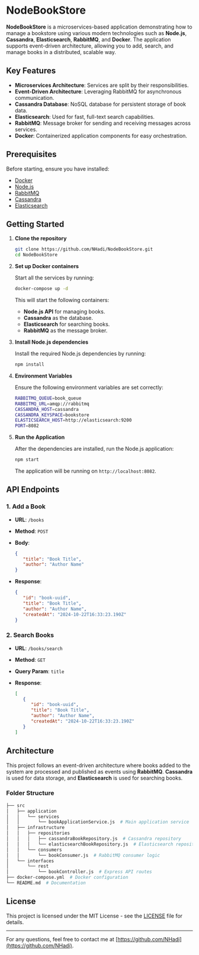 
# NodeBookStore

**NodeBookStore** is a microservices-based application demonstrating how to manage a bookstore using various modern technologies such as **Node.js**, **Cassandra**, **Elasticsearch**, **RabbitMQ**, and **Docker**. The application supports event-driven architecture, allowing you to add, search, and manage books in a distributed, scalable way.

## Key Features

- **Microservices Architecture**: Services are split by their responsibilities.
- **Event-Driven Architecture**: Leveraging RabbitMQ for asynchronous communication.
- **Cassandra Database**: NoSQL database for persistent storage of book data.
- **Elasticsearch**: Used for fast, full-text search capabilities.
- **RabbitMQ**: Message broker for sending and receiving messages across services.
- **Docker**: Containerized application components for easy orchestration.

## Prerequisites

Before starting, ensure you have installed:

- [Docker](https://www.docker.com/products/docker-desktop)
- [Node.js](https://nodejs.org/)
- [RabbitMQ](https://www.rabbitmq.com/)
- [Cassandra](https://cassandra.apache.org/)
- [Elasticsearch](https://www.elastic.co/what-is/elasticsearch)

## Getting Started

1. **Clone the repository**

   ```bash
   git clone https://github.com/NHadi/NodeBookStore.git
   cd NodeBookStore
   ```

2. **Set up Docker containers**

   Start all the services by running:

   ```bash
   docker-compose up -d
   ```

   This will start the following containers:
   - **Node.js API** for managing books.
   - **Cassandra** as the database.
   - **Elasticsearch** for searching books.
   - **RabbitMQ** as the message broker.

3. **Install Node.js dependencies**

   Install the required Node.js dependencies by running:

   ```bash
   npm install
   ```

4. **Environment Variables**

   Ensure the following environment variables are set correctly:

   ```bash
   RABBITMQ_QUEUE=book_queue
   RABBITMQ_URL=amqp://rabbitmq
   CASSANDRA_HOST=cassandra
   CASSANDRA_KEYSPACE=bookstore
   ELASTICSEARCH_HOST=http://elasticsearch:9200
   PORT=8082
   ```

5. **Run the Application**

   After the dependencies are installed, run the Node.js application:

   ```bash
   npm start
   ```

   The application will be running on `http://localhost:8082`.

## API Endpoints

### 1. Add a Book

- **URL**: `/books`
- **Method**: `POST`
- **Body**: 

   ```json
   {
      "title": "Book Title",
      "author": "Author Name"
   }
   ```

- **Response**:

   ```json
   {
      "id": "book-uuid",
      "title": "Book Title",
      "author": "Author Name",
      "createdAt": "2024-10-22T16:33:23.190Z"
   }
   ```

### 2. Search Books

- **URL**: `/books/search`
- **Method**: `GET`
- **Query Param**: `title`
- **Response**:

   ```json
   [
      {
         "id": "book-uuid",
         "title": "Book Title",
         "author": "Author Name",
         "createdAt": "2024-10-22T16:33:23.190Z"
      }
   ]
   ```

## Architecture

This project follows an event-driven architecture where books added to the system are processed and published as events using **RabbitMQ**. **Cassandra** is used for data storage, and **Elasticsearch** is used for searching books.

### Folder Structure

```bash
├── src
│   ├── application
│   │   └── services
│   │       └── bookApplicationService.js  # Main application service
│   ├── infrastructure
│   │   ├── repositories
│   │   │   ├── cassandraBookRepository.js  # Cassandra repository
│   │   │   └── elasticsearchBookRepository.js  # Elasticsearch repository
│   │   └── consumers
│   │       └── bookConsumer.js  # RabbitMQ consumer logic
│   └── interfaces
│       └── rest
│           └── bookController.js  # Express API routes
├── docker-compose.yml  # Docker configuration
└── README.md  # Documentation
```

## License

This project is licensed under the MIT License - see the [LICENSE](LICENSE) file for details.

---

For any questions, feel free to contact me at [https://github.com/NHadi](https://github.com/NHadi).
